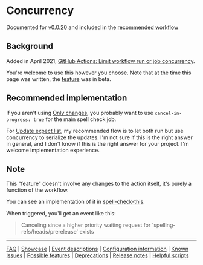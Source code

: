 # Concurrency

Documented for [v0.0.20](https://github.com/check-spelling/check-spelling/releases/tag/v0.0.20) and included in the [recommended workflow](https://raw.githubusercontent.com/check-spelling/spell-check-this/main/.github/workflows/spelling.yml)

## Background

Added in April 2021, [GitHub Actions: Limit workflow run or job concurrency](https://github.blog/changelog/2021-04-19-github-actions-limit-workflow-run-or-job-concurrency/).

You're welcome to use this however you choose. Note that at the time this page was written, the [feature](https://docs.github.com/en/actions/reference/workflow-syntax-for-github-actions#concurrency) was in beta.

## Recommended implementation

If you aren't using [Only changes](./Feature:-Only-changes.md), you probably want to use `cancel-in-progress: true` for the main spell check job.

For [Update expect list](./Feature:-Update-expect-list.md), my recommended flow is to let both run but use concurrency to serialize the updates. I'm not sure if this is the right answer in general, and I don't know if this is the right answer for your project. I'm welcome implementation experience.

## Note

This "feature" doesn't involve any changes to the action itself, it's purely a function of the workflow.

You can see an implementation of it in [spell-check-this](https://github.com/check-spelling/spell-check-this/commit/0127a8b13e01b15ac458c362c1f03afecc818257).

When triggered, you'll get an event like this:

> Canceling since a higher priority waiting request for 'spelling-refs/heads/prerelease' exists

---
[FAQ](FAQ.md) | [Showcase](Showcase.md) | [Event descriptions](Event-descriptions.md) | [Configuration information](Configuration-information.md) | [Known Issues](Known-Issues.md) | [Possible features](Possible-features.md) | [Deprecations](Deprecations.md) | [Release notes](Release-notes.md) | [Helpful scripts](Helpful-scripts.md)
